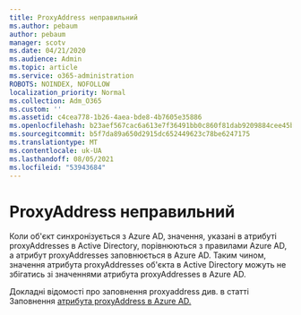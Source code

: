 ```yaml
---
title: ProxyAddress неправильний
ms.author: pebaum
author: pebaum
manager: scotv
ms.date: 04/21/2020
ms.audience: Admin
ms.topic: article
ms.service: o365-administration
ROBOTS: NOINDEX, NOFOLLOW
localization_priority: Normal
ms.collection: Adm_O365
ms.custom: ''
ms.assetid: c4cea778-1b26-4aea-bde8-4b7605e35886
ms.openlocfilehash: b23aef567cac6a613e7f36491bb0c860f81dab9209884cee45b717f1011952f9
ms.sourcegitcommit: b5f7da89a650d2915dc652449623c78be6247175
ms.translationtype: MT
ms.contentlocale: uk-UA
ms.lasthandoff: 08/05/2021
ms.locfileid: "53943684"
---
```

# <a name="proxyaddress-incorrect"></a>ProxyAddress неправильний

Коли об'єкт синхронізується з Azure AD, значення, указані в атрибуті proxyAddresses в Active Directory, порівнюються з правилами Azure AD, а атрибут proxyAddresses заповнюється в Azure AD. Таким чином, значення атрибута proxyAddresses об'єкта в Active Directory можуть не збігатись зі значеннями атрибута proxyAddresses в Azure AD.
  
Докладні відомості про заповнення proxyaddress див. в статті Заповнення [атрибута proxyAddress в Azure AD.](https://support.microsoft.com/help/3190357/how-the-proxyaddresses-attribute-is-populated-in-azure-ad)
  

